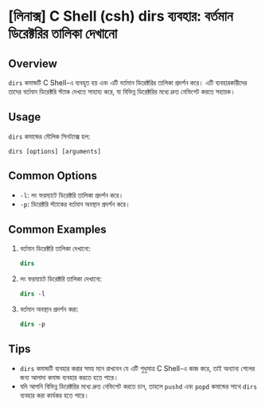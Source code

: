 # [লিনাক্স] C Shell (csh) dirs ব্যবহার: বর্তমান ডিরেক্টরির তালিকা দেখানো

## Overview
`dirs` কমান্ডটি C Shell-এ ব্যবহৃত হয় এবং এটি বর্তমান ডিরেক্টরির তালিকা প্রদর্শন করে। এটি ব্যবহারকারীদের তাদের বর্তমান ডিরেক্টরি স্ট্যাক দেখতে সাহায্য করে, যা বিভিন্ন ডিরেক্টরির মধ্যে দ্রুত নেভিগেট করতে সহায়ক।

## Usage
`dirs` কমান্ডের মৌলিক সিনট্যাক্স হল:

```
dirs [options] [arguments]
```

## Common Options
- `-l`: লং ফরম্যাটে ডিরেক্টরি তালিকা প্রদর্শন করে।
- `-p`: ডিরেক্টরি স্ট্যাকের বর্তমান অবস্থান প্রদর্শন করে।

## Common Examples
1. বর্তমান ডিরেক্টরি তালিকা দেখানো:
   ```csh
   dirs
   ```

2. লং ফরম্যাটে ডিরেক্টরি তালিকা দেখানো:
   ```csh
   dirs -l
   ```

3. বর্তমান অবস্থান প্রদর্শন করা:
   ```csh
   dirs -p
   ```

## Tips
- `dirs` কমান্ডটি ব্যবহার করার সময় মনে রাখবেন যে এটি শুধুমাত্র C Shell-এ কাজ করে, তাই অন্যান্য শেলের জন্য আলাদা কমান্ড ব্যবহার করতে হতে পারে।
- যদি আপনি বিভিন্ন ডিরেক্টরির মধ্যে দ্রুত নেভিগেট করতে চান, তাহলে `pushd` এবং `popd` কমান্ডের সাথে `dirs` ব্যবহার করা কার্যকর হতে পারে।